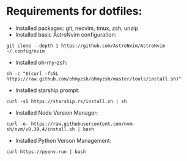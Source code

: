 # Requirements for dotfiles:

 - Installed packages: git, neovim, tmux, zsh, unzip
 - Installed basic AstroNvim configuration:
 ```
 git clone --depth 1 https://github.com/AstroNvim/AstroNvim ~/.config/nvim
 ```
 - Installed oh-my-zsh:
 ```
 sh -c "$(curl -fsSL https://raw.github.com/ohmyzsh/ohmyzsh/master/tools/install.sh)"
 ```
 - Installed starship prompt:
 ```
 curl -sS https://starship.rs/install.sh | sh
 ```
 - Installed Node Version Manager:
 ```
 curl -o- https://raw.githubusercontent.com/nvm-sh/nvm/v0.39.4/install.sh | bash
 ```
 - Installed Python Verson Management:
 ```
 curl https://pyenv.run | bash
 ```
